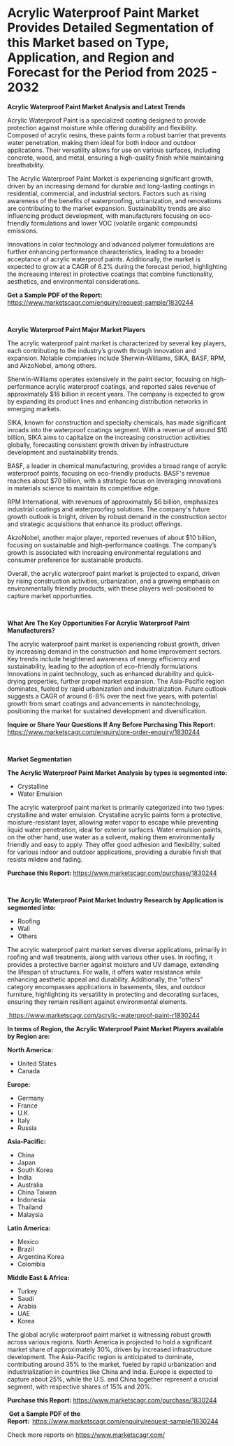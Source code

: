 <p><h1>Acrylic Waterproof Paint Market Provides Detailed Segmentation of this Market based on Type, Application, and Region and Forecast for the Period from 2025 - 2032</h1></p><p><strong>Acrylic Waterproof Paint Market Analysis and Latest Trends</strong></p>
<p><p>Acrylic Waterproof Paint is a specialized coating designed to provide protection against moisture while offering durability and flexibility. Composed of acrylic resins, these paints form a robust barrier that prevents water penetration, making them ideal for both indoor and outdoor applications. Their versatility allows for use on various surfaces, including concrete, wood, and metal, ensuring a high-quality finish while maintaining breathability.</p><p>The Acrylic Waterproof Paint Market is experiencing significant growth, driven by an increasing demand for durable and long-lasting coatings in residential, commercial, and industrial sectors. Factors such as rising awareness of the benefits of waterproofing, urbanization, and renovations are contributing to the market expansion. Sustainability trends are also influencing product development, with manufacturers focusing on eco-friendly formulations and lower VOC (volatile organic compounds) emissions.</p><p>Innovations in color technology and advanced polymer formulations are further enhancing performance characteristics, leading to a broader acceptance of acrylic waterproof paints. Additionally, the market is expected to grow at a CAGR of 6.2% during the forecast period, highlighting the increasing interest in protective coatings that combine functionality, aesthetics, and environmental considerations.</p></p>
<p><strong>Get a Sample PDF of the Report:&nbsp;</strong> <a href="https://www.marketscagr.com/enquiry/request-sample/1830244?utm_campaign=3137&utm_medium=2&utm_source=Github&utm_content=ia&utm_term=01042025&utm_id=acrylic-waterproof-paint">https://www.marketscagr.com/enquiry/request-sample/1830244</a></p>
<p>&nbsp;</p>
<p><strong>Acrylic Waterproof Paint Major Market Players</strong></p>
<p><p>The acrylic waterproof paint market is characterized by several key players, each contributing to the industry’s growth through innovation and expansion. Notable companies include Sherwin-Williams, SIKA, BASF, RPM, and AkzoNobel, among others.</p><p>Sherwin-Williams operates extensively in the paint sector, focusing on high-performance acrylic waterproof coatings, and reported sales revenue of approximately $18 billion in recent years. The company is expected to grow by expanding its product lines and enhancing distribution networks in emerging markets.</p><p>SIKA, known for construction and specialty chemicals, has made significant inroads into the waterproof coatings segment. With a revenue of around $10 billion, SIKA aims to capitalize on the increasing construction activities globally, forecasting consistent growth driven by infrastructure development and sustainability trends.</p><p>BASF, a leader in chemical manufacturing, provides a broad range of acrylic waterproof paints, focusing on eco-friendly products. BASF's revenue reaches about $70 billion, with a strategic focus on leveraging innovations in materials science to maintain its competitive edge.</p><p>RPM International, with revenues of approximately $6 billion, emphasizes industrial coatings and waterproofing solutions. The company's future growth outlook is bright, driven by robust demand in the construction sector and strategic acquisitions that enhance its product offerings.</p><p>AkzoNobel, another major player, reported revenues of about $10 billion, focusing on sustainable and high-performance coatings. The company’s growth is associated with increasing environmental regulations and consumer preference for sustainable products.</p><p>Overall, the acrylic waterproof paint market is projected to expand, driven by rising construction activities, urbanization, and a growing emphasis on environmentally friendly products, with these players well-positioned to capture market opportunities.</p></p>
<p>&nbsp;</p>
<p><strong>What Are The Key Opportunities For Acrylic Waterproof Paint Manufacturers?</strong></p>
<p><p>The acrylic waterproof paint market is experiencing robust growth, driven by increasing demand in the construction and home improvement sectors. Key trends include heightened awareness of energy efficiency and sustainability, leading to the adoption of eco-friendly formulations. Innovations in paint technology, such as enhanced durability and quick-drying properties, further propel market expansion. The Asia-Pacific region dominates, fueled by rapid urbanization and industrialization. Future outlook suggests a CAGR of around 6-8% over the next five years, with potential growth from smart coatings and advancements in nanotechnology, positioning the market for sustained development and diversification.</p></p>
<p><strong>Inquire or Share Your Questions If Any Before Purchasing This Report:</strong> <a href="https://www.marketscagr.com/enquiry/pre-order-enquiry/1830244?utm_campaign=3137&utm_medium=2&utm_source=Github&utm_content=ia&utm_term=01042025&utm_id=acrylic-waterproof-paint">https://www.marketscagr.com/enquiry/pre-order-enquiry/1830244</a></p>
<p>&nbsp;</p>
<p><strong>Market Segmentation</strong></p>
<p><strong>The Acrylic Waterproof Paint Market Analysis by types is segmented into:</strong></p>
<p><ul><li>Crystalline</li><li>Water Emulsion</li></ul></p>
<p><p>The acrylic waterproof paint market is primarily categorized into two types: crystalline and water emulsion. Crystalline acrylic paints form a protective, moisture-resistant layer, allowing water vapor to escape while preventing liquid water penetration, ideal for exterior surfaces. Water emulsion paints, on the other hand, use water as a solvent, making them environmentally friendly and easy to apply. They offer good adhesion and flexibility, suited for various indoor and outdoor applications, providing a durable finish that resists mildew and fading.</p></p>
<p><strong>Purchase this Report:&nbsp;</strong><a href="https://www.marketscagr.com/purchase/1830244?utm_campaign=3137&utm_medium=2&utm_source=Github&utm_content=ia&utm_term=01042025&utm_id=acrylic-waterproof-paint">https://www.marketscagr.com/purchase/1830244</a></p>
<p>&nbsp;</p>
<p><strong>The Acrylic Waterproof Paint Market Industry Research by Application is segmented into:</strong></p>
<p><ul><li>Roofing</li><li>Wall</li><li>Others</li></ul></p>
<p><p>The acrylic waterproof paint market serves diverse applications, primarily in roofing and wall treatments, along with various other uses. In roofing, it provides a protective barrier against moisture and UV damage, extending the lifespan of structures. For walls, it offers water resistance while enhancing aesthetic appeal and durability. Additionally, the "others" category encompasses applications in basements, tiles, and outdoor furniture, highlighting its versatility in protecting and decorating surfaces, ensuring they remain resilient against environmental elements.</p></p>
<p><a href="https://www.marketscagr.com/acrylic-waterproof-paint-r1830244?utm_campaign=3137&utm_medium=2&utm_source=Github&utm_content=ia&utm_term=01042025&utm_id=acrylic-waterproof-paint">&nbsp;https://www.marketscagr.com/acrylic-waterproof-paint-r1830244</a></p>
<p><strong>In terms of Region, the Acrylic Waterproof Paint Market Players available by Region are:</strong></p>
<p>
    <p> <strong> North America: </strong>
        <ul>
            <li>United States</li>
            <li>Canada</li>
        </ul>
        </p> 
    <p> <strong> Europe: </strong>
        <ul>
            <li>Germany</li>
            <li>France</li>
            <li>U.K.</li>
            <li>Italy</li>
            <li>Russia</li>
        </ul>
        </p> 
    <p> <strong> Asia-Pacific: </strong>
        <ul>
            <li>China</li>
            <li>Japan</li>
            <li>South Korea</li>
            <li>India</li>
            <li>Australia</li>
            <li>China Taiwan</li>
            <li>Indonesia</li>
            <li>Thailand</li>
            <li>Malaysia</li>
        </ul>
        </p> 
    <p> <strong> Latin America: </strong>
        <ul>
            <li>Mexico</li>
            <li>Brazil</li>
            <li>Argentina Korea</li>
            <li>Colombia</li>
        </ul>
        </p> 
    <p> <strong> Middle East & Africa: </strong>
        <ul>
            <li>Turkey</li>
            <li>Saudi</li>
            <li>Arabia</li>
            <li>UAE</li>
            <li>Korea</li>
        </ul>
    </p>
    </p>
<p><p>The global acrylic waterproof paint market is witnessing robust growth across various regions. North America is projected to hold a significant market share of approximately 30%, driven by increased infrastructure development. The Asia-Pacific region is anticipated to dominate, contributing around 35% to the market, fueled by rapid urbanization and industrialization in countries like China and India. Europe is expected to capture about 25%, while the U.S. and China together represent a crucial segment, with respective shares of 15% and 20%.</p></p>
<p><strong>Purchase this Report: </strong><a href="https://www.marketscagr.com/purchase/1830244?utm_campaign=3137&utm_medium=2&utm_source=Github&utm_content=ia&utm_term=01042025&utm_id=acrylic-waterproof-paint">https://www.marketscagr.com/purchase/1830244</a></p>
<p>&nbsp;<strong>Get a Sample PDF of the Report:&nbsp;&nbsp;</strong><a href="https://www.marketscagr.com/enquiry/request-sample/1830244?utm_campaign=3137&utm_medium=2&utm_source=Github&utm_content=ia&utm_term=01042025&utm_id=acrylic-waterproof-paint">https://www.marketscagr.com/enquiry/request-sample/1830244</a></p>
<p><strong></strong></p>
<p>Check more reports on <a href="https://www.marketscagr.com/?utm_campaign=3137&utm_medium=2&utm_source=Github&utm_content=ia&utm_term=01042025&utm_id=acrylic-waterproof-paint">https://www.marketscagr.com/</a></p>